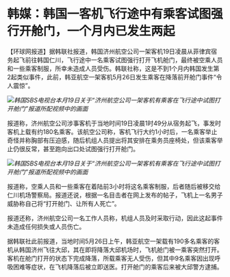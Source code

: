 

# 韩媒：韩国一客机飞行途中有乘客试图强行开舱门，一个月内已发生两起

【环球网报道】据韩联社报道，韩国济州航空公司一架客机19日凌晨从菲律宾宿务起飞前往韩国仁川，飞行途中一名乘客试图强行打开飞机舱门，最终被空乘人员和一些乘客制服，所幸未造成人员受伤。韩联社称，这是不到1个月内韩国发生第2起类似事件，此前，韩亚航空一架客机5月26日发生乘客在降落前开舱门事件“令人震惊”。

![](https://inews.gtimg.com/om_bt/OzlPpTB4MojdBj35EqzxuuoHIyOrNSQEB1yxanB3BTCucAA/1000)_韩国SBS电视台本月19日关于“济州航空公司一架客机有乘客在飞行途中试图打开舱门”报道所配视频中的画面_

报道称，济州航空公司涉事客机于当地时间19日凌晨1时49分从宿务起飞，事发时客机上载有约180名乘客。该航空公司称，客机飞行大约1小时后，一名乘客举止奇怪并称胸部有压迫感，随后机组人员提出将其安排在乘务员座椅处，但该乘客举止仍很反常，甚至跑向出口处试图强行打开舱门。

![](https://inews.gtimg.com/om_bt/O2NqRvipK2u6MBO4k7htp4vgYRelJGSncowvNWYIAGl88AA/1000)_韩国SBS电视台本月19日关于“济州航空公司一架客机有乘客在飞行途中试图打开舱门”报道所配视频中的画面_

报道称，空乘人员和一些乘客在着陆前3小时将这名乘客制服，后者随后被移交给仁川机场警察局。报道还说，根据一名目击者在网上发布的帖子，飞机上一名男子威胁称自己将“打开舱门、让所有人死亡”。

报道还称，济州航空公司一名工作人员称，机组人员及时采取行动，因此这起事件未造成任何损失或人员伤亡。

据韩联社此前报道，当地时间5月26日上午，韩亚航空一架载有190多名乘客的客机从韩国济州飞往大邱，其在即将降落大邱机场时，飞机舱门被一乘客突然打开。客机在舱门打开的状态下完成降落，所载乘客无人受伤，但其中9名乘客因出现呼吸困难等症状，在飞机降落后被立即送医。打开舱门的乘客后来被大邱警方逮捕。

